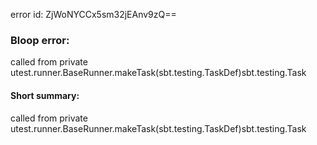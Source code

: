 error id: ZjWoNYCCx5sm32jEAnv9zQ==
### Bloop error:

called from private utest.runner.BaseRunner.makeTask(sbt.testing.TaskDef)sbt.testing.Task
#### Short summary: 

called from private utest.runner.BaseRunner.makeTask(sbt.testing.TaskDef)sbt.testing.Task